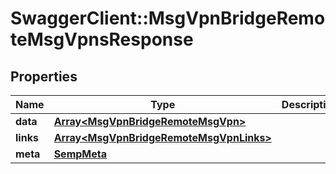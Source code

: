 # SwaggerClient::MsgVpnBridgeRemoteMsgVpnsResponse

## Properties
Name | Type | Description | Notes
------------ | ------------- | ------------- | -------------
**data** | [**Array&lt;MsgVpnBridgeRemoteMsgVpn&gt;**](MsgVpnBridgeRemoteMsgVpn.md) |  | [optional] 
**links** | [**Array&lt;MsgVpnBridgeRemoteMsgVpnLinks&gt;**](MsgVpnBridgeRemoteMsgVpnLinks.md) |  | [optional] 
**meta** | [**SempMeta**](SempMeta.md) |  | 


